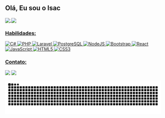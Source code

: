 ## Olá, Eu sou o Isac

 <div>
  <a href="https://github.com/kamuiryu">
   <img align="center" height="200" src="https://github-readme-stats.vercel.app/api/top-langs/?username=kamuiryu&layout=compact&langs_count=16&theme=vision-friendly-dark"/>
   <img align="center" src="https://github-readme-stats.vercel.app/api?username=kamuiryu&show_icons=true&theme=vision-friendly-dark&include_all_commits=true&count_private=true&hide=issues"/>
</div>

### Habilidades:
![C#](https://img.shields.io/badge/c%23-%23239120.svg?style=for-the-badge&logo=c-sharp&logoColor=white)
![PHP](https://img.shields.io/badge/php-%23777BB4.svg?style=for-the-badge&logo=php&logoColor=white)
![Laravel](https://img.shields.io/badge/laravel-%23FF2D20.svg?style=for-the-badge&logo=laravel&logoColor=white)
![PostgreSQL](https://img.shields.io/badge/postgresql-%234169E1.svg?style=for-the-badge&logo=postgresql&logoColor=white)
![NodeJS](https://img.shields.io/badge/nodejs-%23339933.svg?style=for-the-badge&logo=nodedotjs&logoColor=white)
![Bootstrap](https://img.shields.io/badge/bootstrap-%23563D7C.svg?style=for-the-badge&logo=bootstrap&logoColor=white)
![React](https://img.shields.io/badge/react-%2320232a.svg?style=for-the-badge&logo=react&logoColor=%2361DAFB)
![JavaScript](https://img.shields.io/badge/javascript-%23323330.svg?style=for-the-badge&logo=javascript&logoColor=%23F7DF1E)
![HTML5](https://img.shields.io/badge/html5-%23E34F26.svg?style=for-the-badge&logo=html5&logoColor=white)
![CSS3](https://img.shields.io/badge/css3-%231572B6.svg?style=for-the-badge&logo=css3&logoColor=white)

### Contato:
<div> 
  <a href="https://www.linkedin.com/in/isacsantana" target="_blank"><img src="https://img.shields.io/badge/-LinkedIn-%230077B5?style=for-the-badge&logo=linkedin&logoColor=white" target="_blank"></a> 
  <a href = "mailto: isac.santana.souza@outlook.com.br"><img src="https://img.shields.io/badge/-Outlook-%230078D4?style=for-the-badge&logo=microsoftoutlook&logoColor=white" target="_blank"></a>
 </br>
</div>

![Snake animation](https://github.com/kamuiryu/kamuiryu/blob/output/github-contribution-grid-snake.svg)

